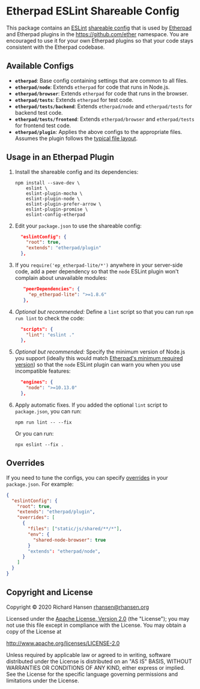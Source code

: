 # Etherpad ESLint Shareable Config

This package contains an [ESLint](https://eslint.org/) [shareable
config](https://eslint.org/docs/developer-guide/shareable-configs) that is used
by [Etherpad](https://etherpad.org/) and Etherpad plugins in the
https://github.com/ether namespace. You are encouraged to use it for your own
Etherpad plugins so that your code stays consistent with the Etherpad codebase.

## Available Configs

* **`etherpad`**: Base config containing settings that are common to all files.
* **`etherpad/node`**: Extends `etherpad` for code that runs in Node.js.
* **`etherpad/browser`**: Extends `etherpad` for code that runs in the browser.
* **`etherpad/tests`**: Extends `etherpad` for test code.
* **`etherpad/tests/backend`**: Extends `etherpad/node` and `etherpad/tests` for
  backend test code.
* **`etherpad/tests/frontend`**: Extends `etherpad/browser` and `etherpad/tests`
  for frontend test code.
* **`etherpad/plugin`**: Applies the above configs to the appropriate files.
  Assumes the plugin follows the [typical file
  layout](https://etherpad.org/doc/latest/#index_folder_structure).

## Usage in an Etherpad Plugin

1.  Install the shareable config and its dependencies:

    ```shell
    npm install --save-dev \
        eslint \
        eslint-plugin-mocha \
        eslint-plugin-node \
        eslint-plugin-prefer-arrow \
        eslint-plugin-promise \
        eslint-config-etherpad
    ```

2.  Edit your `package.json` to use the shareable config:

    ```json
      "eslintConfig": {
        "root": true,
        "extends": "etherpad/plugin"
      },
    ```

3. If you `require('ep_etherpad-lite/*')` anywhere in your server-side code, add
   a peer dependency so that the `node` ESLint plugin won't complain about
   unavailable modules:

   ```json
      "peerDependencies": {
        "ep_etherpad-lite": ">=1.8.6"
      },
   ```

4. *Optional but recommended:* Define a `lint` script so that you can run `npm
   run lint` to check the code:

    ```json
      "scripts": {
        "lint": "eslint ."
      },
    ```

5. *Optional but recommended:* Specify the minimum version of Node.js you
    support (ideally this would match [Etherpad's minimum required
    version](https://github.com/ether/etherpad-lite#requirements)) so that the
    `node` ESLint plugin can warn you when you use incompatible features:

    ```json
      "engines": {
        "node": ">=10.13.0"
      },
    ```

6. Apply automatic fixes. If you added the optional `lint` script to
   `package.json`, you can run:

   ```shell
   npm run lint -- --fix
   ```

   Or you can run:

   ```shell
   npx eslint --fix .
   ```

## Overrides

If you need to tune the configs, you can specify
[overrides](https://eslint.org/docs/user-guide/configuring#configuration-based-on-glob-patterns)
in your `package.json`. For example:

```json
{
  "eslintConfig": {
    "root": true,
    "extends": "etherpad/plugin",
    "overrides": [
      {
        "files": ["static/js/shared/**/*"],
        "env": {
          "shared-node-browser": true
        }
        "extends": "etherpad/node",
      }
    ]
  }
}
```

## Copyright and License

Copyright © 2020 Richard Hansen <rhansen@rhansen.org>

Licensed under the [Apache License, Version 2.0](LICENSE) (the "License"); you
may not use this file except in compliance with the License. You may obtain a
copy of the License at

http://www.apache.org/licenses/LICENSE-2.0

Unless required by applicable law or agreed to in writing, software distributed
under the License is distributed on an "AS IS" BASIS, WITHOUT WARRANTIES OR
CONDITIONS OF ANY KIND, either express or implied. See the License for the
specific language governing permissions and limitations under the License.
